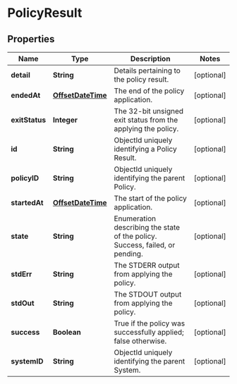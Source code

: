 # PolicyResult

## Properties
Name | Type | Description | Notes
------------ | ------------- | ------------- | -------------
**detail** | **String** | Details pertaining to the policy result. |  [optional]
**endedAt** | [**OffsetDateTime**](OffsetDateTime.md) | The end of the policy application. |  [optional]
**exitStatus** | **Integer** | The 32-bit unsigned exit status from the applying the policy. |  [optional]
**id** | **String** | ObjectId uniquely identifying a Policy Result. |  [optional]
**policyID** | **String** | ObjectId uniquely identifying the parent Policy. |  [optional]
**startedAt** | [**OffsetDateTime**](OffsetDateTime.md) | The start of the policy application. |  [optional]
**state** | **String** | Enumeration describing the state of the policy. Success, failed, or pending. |  [optional]
**stdErr** | **String** | The STDERR output from applying the policy. |  [optional]
**stdOut** | **String** | The STDOUT output from applying the policy. |  [optional]
**success** | **Boolean** | True if the policy was successfully applied; false otherwise. |  [optional]
**systemID** | **String** | ObjectId uniquely identifying the parent System. |  [optional]
